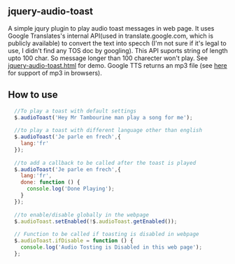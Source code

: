 jquery-audio-toast
------------------

A simple jqury plugin to play audio toast messages in web page. It uses Google Translates's internal API(used in translate.google.com, which is publicly available) to convert the text into specch (I'm not sure if it's legal to use, I didn't find any TOS doc by googling). This API suports string of length upto 100 char. So message longer than 100 charecter won't play. See [jquery-audio-toast.html](jquery-audio-toast.html) for demo. Google TTS returns an mp3 file (see [here ](http://goo.gl/2KEMHc) for support of mp3 in browsers).

How to use
----------

```javascript
  //To play a toast with default settings
  $.audioToast('Hey Mr Tambourine man play a song for me');
  
  //to play a toast with different language other than english
  $.audioToast('Je parle en frech',{
    lang:'fr'
  });
  
  //to add a callback to be called after the toast is played
  $.audioToast('Je parle en frech',{
    lang:'fr',
    done: function () {
      console.log('Done Playing');
    }
  });
  
  //to enable/disable globally in the webpage
  $.audioToast.setEnabled(!$.audioToast.getEnabled());
  
  // Function to be called if toasting is disabled in webpage
  $.audioToast.ifDisable = function () {
    console.log('Audio Tosting is Disabled in this web page');
  };
  
  
```
